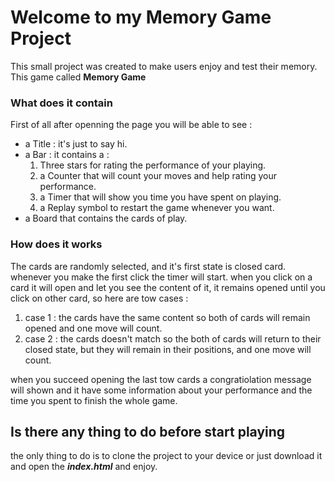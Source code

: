 # Welcome to my Memory Game Project

This small project was created to make users enjoy and test their memory.
This game called **Memory Game**

### What does it contain

First of all after openning the page you will be able to see :

* a Title : it's just to say hi.
* a Bar : it contains a :
	1. Three stars for rating the performance of your playing.
	2. a Counter that will count your moves and help rating your performance.
	3. a Timer that will show you time you have spent on playing.
	4. a Replay symbol to restart the game whenever you want.
* a Board that contains the cards of play.

### How does it works

The cards are randomly selected, and it's first state is closed card.
whenever you make the first click the timer will start.
when you click on a card it will open and let you see the content of it, it remains opened until you click on other card, so here are tow cases :
1. case 1 : the cards have the same content so both of cards will remain opened and one move will count.
2. case 2 : the cards doesn't match so the both of cards will return to their closed state, but they will remain in their positions, and one move will count.

when you succeed opening the last tow cards a congratiolation message will shown and it have some information about your performance and the time you spent to finish the whole game.

## Is there any thing to do before start playing

the only thing to do is to clone the project to your device or just download it and open the **_index.html_** and enjoy.

